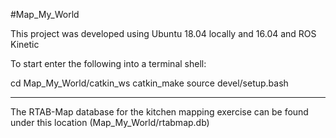 #Map_My_World

This project was developed using Ubuntu 18.04 locally and 16.04 and ROS Kinetic

To start enter the following into a terminal shell:

cd Map_My_World/catkin_ws
catkin_make
source devel/setup.bash
________________


The RTAB-Map database for the kitchen mapping exercise can be found under this location (Map_My_World/rtabmap.db)
